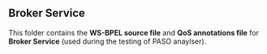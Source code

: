 ## Broker Service   
This folder contains the **WS-BPEL source file** and **QoS annotations file** for **Broker Service** (used during the testing of PASO anaylser).
